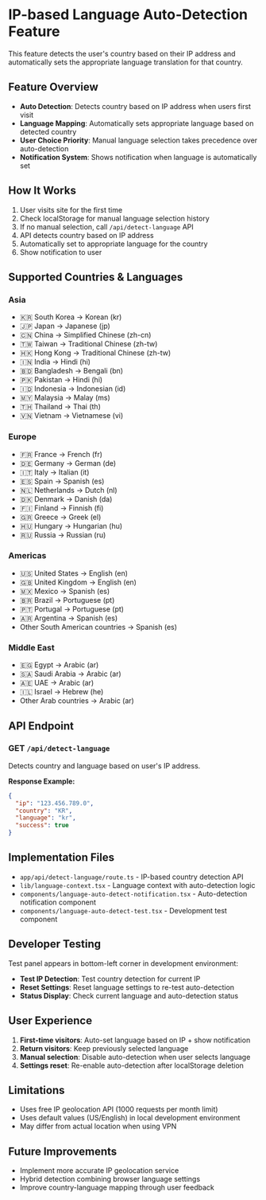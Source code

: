 # IP-based Language Auto-Detection Feature

This feature detects the user's country based on their IP address and automatically sets the appropriate language translation for that country.

## Feature Overview

- **Auto Detection**: Detects country based on IP address when users first visit
- **Language Mapping**: Automatically sets appropriate language based on detected country
- **User Choice Priority**: Manual language selection takes precedence over auto-detection
- **Notification System**: Shows notification when language is automatically set

## How It Works

1. User visits site for the first time
2. Check localStorage for manual language selection history
3. If no manual selection, call `/api/detect-language` API
4. API detects country based on IP address
5. Automatically set to appropriate language for the country
6. Show notification to user

## Supported Countries & Languages

### Asia
- 🇰🇷 South Korea → Korean (kr)
- 🇯🇵 Japan → Japanese (jp)
- 🇨🇳 China → Simplified Chinese (zh-cn)
- 🇹🇼 Taiwan → Traditional Chinese (zh-tw)
- 🇭🇰 Hong Kong → Traditional Chinese (zh-tw)
- 🇮🇳 India → Hindi (hi)
- 🇧🇩 Bangladesh → Bengali (bn)
- 🇵🇰 Pakistan → Hindi (hi)
- 🇮🇩 Indonesia → Indonesian (id)
- 🇲🇾 Malaysia → Malay (ms)
- 🇹🇭 Thailand → Thai (th)
- 🇻🇳 Vietnam → Vietnamese (vi)

### Europe
- 🇫🇷 France → French (fr)
- 🇩🇪 Germany → German (de)
- 🇮🇹 Italy → Italian (it)
- 🇪🇸 Spain → Spanish (es)
- 🇳🇱 Netherlands → Dutch (nl)
- 🇩🇰 Denmark → Danish (da)
- 🇫🇮 Finland → Finnish (fi)
- 🇬🇷 Greece → Greek (el)
- 🇭🇺 Hungary → Hungarian (hu)
- 🇷🇺 Russia → Russian (ru)

### Americas
- 🇺🇸 United States → English (en)
- 🇬🇧 United Kingdom → English (en)
- 🇲🇽 Mexico → Spanish (es)
- 🇧🇷 Brazil → Portuguese (pt)
- 🇵🇹 Portugal → Portuguese (pt)
- 🇦🇷 Argentina → Spanish (es)
- Other South American countries → Spanish (es)

### Middle East
- 🇪🇬 Egypt → Arabic (ar)
- 🇸🇦 Saudi Arabia → Arabic (ar)
- 🇦🇪 UAE → Arabic (ar)
- 🇮🇱 Israel → Hebrew (he)
- Other Arab countries → Arabic (ar)

## API Endpoint

### GET `/api/detect-language`

Detects country and language based on user's IP address.

**Response Example:**
```json
{
  "ip": "123.456.789.0",
  "country": "KR",
  "language": "kr",
  "success": true
}
```

## Implementation Files

- `app/api/detect-language/route.ts` - IP-based country detection API
- `lib/language-context.tsx` - Language context with auto-detection logic
- `components/language-auto-detect-notification.tsx` - Auto-detection notification component
- `components/language-auto-detect-test.tsx` - Development test component

## Developer Testing

Test panel appears in bottom-left corner in development environment:

- **Test IP Detection**: Test country detection for current IP
- **Reset Settings**: Reset language settings to re-test auto-detection
- **Status Display**: Check current language and auto-detection status

## User Experience

1. **First-time visitors**: Auto-set language based on IP + show notification
2. **Return visitors**: Keep previously selected language
3. **Manual selection**: Disable auto-detection when user selects language
4. **Settings reset**: Re-enable auto-detection after localStorage deletion

## Limitations

- Uses free IP geolocation API (1000 requests per month limit)
- Uses default values (US/English) in local development environment
- May differ from actual location when using VPN

## Future Improvements

- Implement more accurate IP geolocation service
- Hybrid detection combining browser language settings
- Improve country-language mapping through user feedback 